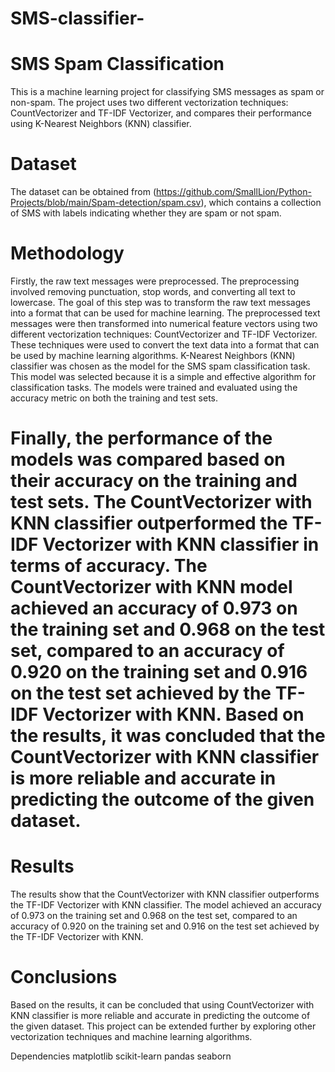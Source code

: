 # SMS-classifier-
# SMS Spam Classification
This is a machine learning project for classifying SMS messages as spam or non-spam. The project uses two different vectorization techniques: CountVectorizer and TF-IDF Vectorizer, and compares their performance using K-Nearest Neighbors (KNN) classifier.

# Dataset
The dataset can be obtained from (https://github.com/SmallLion/Python-Projects/blob/main/Spam-detection/spam.csv), which contains a collection of SMS with labels indicating whether they are spam or not spam.

# Methodology
Firstly, the raw text messages were preprocessed. The preprocessing involved removing punctuation, stop words, and converting all text to lowercase. The goal of this step was to transform the raw text messages into a format that can be used for machine learning. The preprocessed text messages were then transformed into numerical feature vectors using two different vectorization techniques: CountVectorizer and TF-IDF Vectorizer. These techniques were used to convert the text data into a format that can be used by machine learning algorithms. K-Nearest Neighbors (KNN) classifier was chosen as the model for the SMS spam classification task. This model was selected because it is a simple and effective algorithm for classification tasks. The models were trained and evaluated using the accuracy metric on both the training and test sets.

# Finally, the performance of the models was compared based on their accuracy on the training and test sets. The CountVectorizer with KNN classifier outperformed the TF-IDF Vectorizer with KNN classifier in terms of accuracy. The CountVectorizer with KNN model achieved an accuracy of 0.973 on the training set and 0.968 on the test set, compared to an accuracy of 0.920 on the training set and 0.916 on the test set achieved by the TF-IDF Vectorizer with KNN. Based on the results, it was concluded that the CountVectorizer with KNN classifier is more reliable and accurate in predicting the outcome of the given dataset.

# Results
The results show that the CountVectorizer with KNN classifier outperforms the TF-IDF Vectorizer with KNN classifier. The model achieved an accuracy of 0.973 on the training set and 0.968 on the test set, compared to an accuracy of 0.920 on the training set and 0.916 on the test set achieved by the TF-IDF Vectorizer with KNN.

# Conclusions
Based on the results, it can be concluded that using CountVectorizer with KNN classifier is more reliable and accurate in predicting the outcome of the given dataset. This project can be extended further by exploring other vectorization techniques and machine learning algorithms.

Dependencies
matplotlib
scikit-learn
pandas
seaborn

